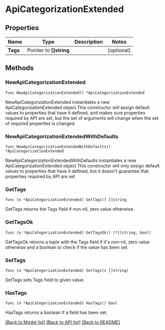 # ApiCategorizationExtended

## Properties

Name | Type | Description | Notes
------------ | ------------- | ------------- | -------------
**Tags** | Pointer to **[]string** |  | [optional] 

## Methods

### NewApiCategorizationExtended

`func NewApiCategorizationExtended() *ApiCategorizationExtended`

NewApiCategorizationExtended instantiates a new ApiCategorizationExtended object
This constructor will assign default values to properties that have it defined,
and makes sure properties required by API are set, but the set of arguments
will change when the set of required properties is changed

### NewApiCategorizationExtendedWithDefaults

`func NewApiCategorizationExtendedWithDefaults() *ApiCategorizationExtended`

NewApiCategorizationExtendedWithDefaults instantiates a new ApiCategorizationExtended object
This constructor will only assign default values to properties that have it defined,
but it doesn't guarantee that properties required by API are set

### GetTags

`func (o *ApiCategorizationExtended) GetTags() []string`

GetTags returns the Tags field if non-nil, zero value otherwise.

### GetTagsOk

`func (o *ApiCategorizationExtended) GetTagsOk() (*[]string, bool)`

GetTagsOk returns a tuple with the Tags field if it's non-nil, zero value otherwise
and a boolean to check if the value has been set.

### SetTags

`func (o *ApiCategorizationExtended) SetTags(v []string)`

SetTags sets Tags field to given value.

### HasTags

`func (o *ApiCategorizationExtended) HasTags() bool`

HasTags returns a boolean if a field has been set.


[[Back to Model list]](../README.md#documentation-for-models) [[Back to API list]](../README.md#documentation-for-api-endpoints) [[Back to README]](../README.md)


